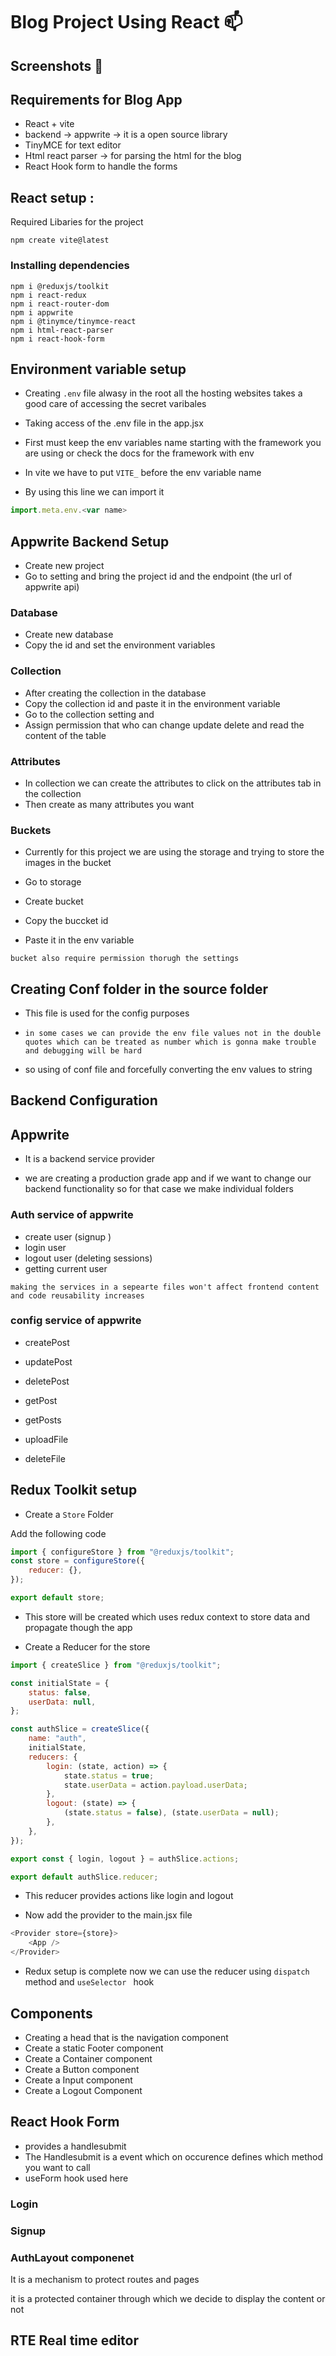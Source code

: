 # Blog Project Using React 📫

## Screenshots 📜

## Requirements for Blog App

-   React + vite
-   backend -> appwrite -> it is a open source library
-   TinyMCE for text editor
-   Html react parser -> for parsing the html for the blog
-   React Hook form to handle the forms

## React setup :

Required Libaries for the project

`npm create vite@latest`

### Installing dependencies

```CLI
npm i @reduxjs/toolkit
npm i react-redux
npm i react-router-dom
npm i appwrite
npm i @tinymce/tinymce-react
npm i html-react-parser
npm i react-hook-form
```

## Environment variable setup

-   Creating `.env` file alwasy in the root
    all the hosting websites takes a good care of accessing the secret varibales

-   Taking access of the .env file in the app.jsx

-   First must keep the env variables name starting with the framework you are using or check the docs for the framework with env

-   In vite we have to put `VITE_` before the env variable name

-   By using this line we can import it

```javascript
import.meta.env.<var name>
```

## Appwrite Backend Setup

-   Create new project
-   Go to setting and bring the project id and the endpoint (the url of appwrite api)

### Database

-   Create new database
-   Copy the id and set the environment variables

### Collection

-   After creating the collection in the database
-   Copy the collection id and paste it in the environment variable
-   Go to the collection setting and
-   Assign permission that who can change update delete and read the content of the table

### Attributes

-   In collection we can create the attributes to click on the attributes tab in the collection
-   Then create as many attributes you want

### Buckets

-   Currently for this project we are using the storage and trying to store the images in the bucket

-   Go to storage
-   Create bucket
-   Copy the buccket id
-   Paste it in the env variable

`bucket also require permission thorugh the settings`

## Creating Conf folder in the source folder

-   This file is used for the config purposes

-   `in some cases we can provide the env file values not in the double quotes which can be treated as number which is gonna make trouble and debugging will be hard `

-   so using of conf file and forcefully converting the env values to string

## Backend Configuration

## Appwrite

-   It is a backend service provider

-   we are creating a production grade app and if we want to change our backend functionality
    so for that case we make individual folders

### Auth service of appwrite

-   create user (signup )
-   login user
-   logout user (deleting sessions)
-   getting current user

`making the services in a sepearte files won't affect frontend content and code reusability increases`

### config service of appwrite

-   createPost
-   updatePost
-   deletePost
-   getPost
-   getPosts

-   uploadFile
-   deleteFile

## Redux Toolkit setup

-   Create a `Store` Folder

Add the following code

```javascript
import { configureStore } from "@reduxjs/toolkit";
const store = configureStore({
    reducer: {},
});

export default store;
```

-   This store will be created which uses redux context to store data and propagate though the app

-   Create a Reducer for the store

```javascript
import { createSlice } from "@reduxjs/toolkit";

const initialState = {
    status: false,
    userData: null,
};

const authSlice = createSlice({
    name: "auth",
    initialState,
    reducers: {
        login: (state, action) => {
            state.status = true;
            state.userData = action.payload.userData;
        },
        logout: (state) => {
            (state.status = false), (state.userData = null);
        },
    },
});

export const { login, logout } = authSlice.actions;

export default authSlice.reducer;
```

-   This reducer provides actions like login and logout

-   Now add the provider to the main.jsx file

```javascript
<Provider store={store}>
    <App />
</Provider>
```

-   Redux setup is complete now we can use the reducer using `dispatch` method and `useSelector ` hook

## Components

-   Creating a head that is the navigation component
-   Create a static Footer component
-   Create a Container component
-   Create a Button component
-   Create a Input component
-   Create a Logout Component

## React Hook Form

-   provides a handlesubmit
-   The Handlesubmit is a event which on occurence defines which method you want to call
-   useForm hook used here

### Login

### Signup

### AuthLayout componenet

It is a mechanism to protect routes and pages 

it is a protected container through which we decide to display the content or not 

## RTE Real time editor